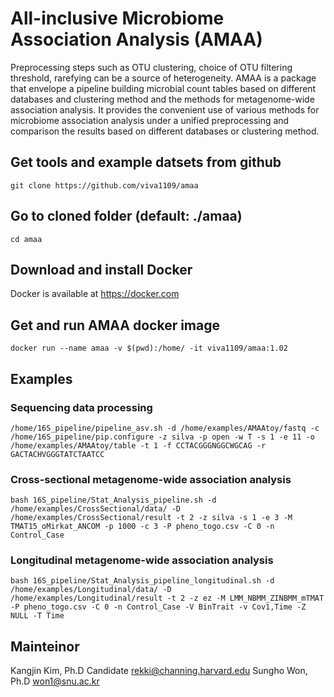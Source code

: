 # All-inclusive Microbiome Association Analysis (AMAA)
Preprocessing steps such as OTU clustering, choice of OTU filtering threshold, rarefying can be a source of heterogeneity. AMAA is a package that envelope a pipeline building microbial count tables based on different databases and clustering method and the methods for metagenome-wide association analysis. It provides the convenient use of various methods for microbiome association analysis under a unified preprocessing and comparison the results based on different databases or clustering method.

## Get tools and example datsets from github
    git clone https://github.com/viva1109/amaa
## Go to cloned folder (default: ./amaa)
    cd amaa
## Download and install Docker
Docker is available at https://docker.com
## Get and run AMAA docker image
    docker run --name amaa -v $(pwd):/home/ -it viva1109/amaa:1.02
## Examples
### Sequencing data processing
    /home/16S_pipeline/pipeline_asv.sh -d /home/examples/AMAAtoy/fastq -c /home/16S_pipeline/pip.configure -z silva -p open -w T -s 1 -e 11 -o /home/examples/AMAAtoy/table -t 1 -f CCTACGGGNGGCWGCAG -r GACTACHVGGGTATCTAATCC
### Cross-sectional metagenome-wide association analysis
    bash 16S_pipeline/Stat_Analysis_pipeline.sh -d /home/examples/CrossSectional/data/ -D /home/examples/CrossSectional/result -t 2 -z silva -s 1 -e 3 -M TMAT15_oMirkat_ANCOM -p 1000 -c 3 -P pheno_togo.csv -C 0 -n Control_Case
### Longitudinal metagenome-wide association analysis
    bash 16S_pipeline/Stat_Analysis_pipeline_longitudinal.sh -d /home/examples/Longitudinal/data/ -D /home/examples/Longitudinal/result -t 2 -z ez -M LMM_NBMM_ZINBMM_mTMAT -P pheno_togo.csv -C 0 -n Control_Case -V BinTrait -v Cov1,Time -Z NULL -T Time

## Mainteinor
Kangjin Kim, Ph.D Candidate <rekki@channing.harvard.edu>
Sungho Won, Ph.D <won1@snu.ac.kr>